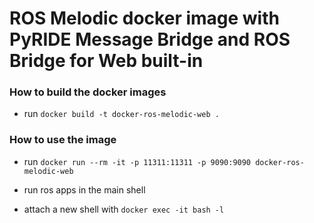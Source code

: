# ROS Melodic docker image with PyRIDE Message Bridge and ROS Bridge for Web built-in

### How to build the docker images

- run `docker build -t docker-ros-melodic-web .`

### How to use the image

- run `docker run --rm -it -p 11311:11311 -p 9090:9090 docker-ros-melodic-web`

- run ros apps in the main shell

- attach a new shell with `docker exec -it bash -l`
